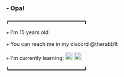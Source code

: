 ### - Opa!
┏━━━━━━━━━━━━━━━━━━━━━━━━┓

⭒ I'm 15 years old

⭒ You can reach me in my discord @therabb1t

⭒ I'm currently learning: 
<img src="https://upload.wikimedia.org/wikipedia/commons/thumb/6/61/HTML5_logo_and_wordmark.svg/2048px-HTML5_logo_and_wordmark.svg.png" width="20" height="20"/> <img src="https://upload.wikimedia.org/wikipedia/commons/thumb/d/d5/CSS3_logo_and_wordmark.svg/1452px-CSS3_logo_and_wordmark.svg.png" width="20" height="20"/>

┗━━━━━━━━━━━━━━━━━━━━━━━━┛
